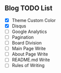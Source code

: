 ## Blog TODO List

- [x] Theme Custom Color
- [x] Disqus
- [ ] Google Analytics
- [ ] Pagination
- [ ] Board Division
- [ ] Main Page Write
- [ ] About Page Write
- [ ] README.md Write
- [ ] Rules of Writing